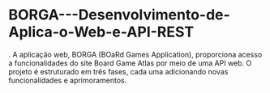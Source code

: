 # BORGA---Desenvolvimento-de-Aplica-o-Web-e-API-REST
. A aplicação web, BORGA (BOaRd Games Application), proporciona acesso a funcionalidades do site Board Game Atlas por meio de uma API web. O projeto é estruturado em três fases, cada uma adicionando novas funcionalidades e aprimoramentos.
